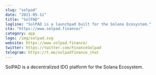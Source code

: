```yaml
---
slug: "solpad"
date: "2021-05-11"
title: "SolPAD"
logline: "SolPAD is a launchpad built for the Solana Ecosystem."
cta: "https://www.solpad.finance/"
category: app
logo: /img/solpad.svg
website: https://www.solpad.finance/
twitter: https://twitter.com/FinanceSolpad
telegram: https://t.me/solpadfinance_chat
---
```


SolPAD is a decentralized IDO platform for the Solana Ecosystem.

